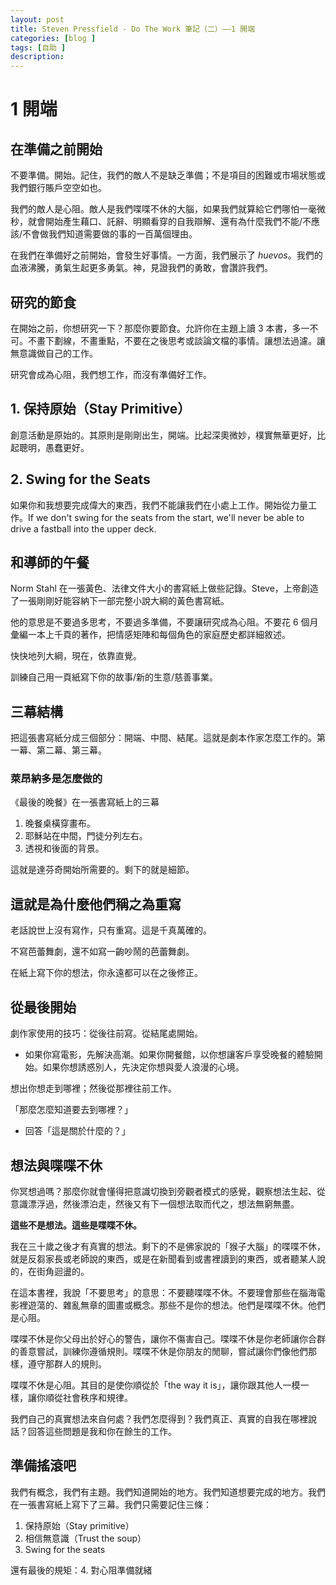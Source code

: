 ```yaml
---
layout: post
title: Steven Pressfield - Do The Work 筆記（二）——1 開端
categories: [blog ]
tags: [自助 ]
description:
---
```


# 1 開端

## 在準備之前開始

不要準備。開始。記住，我們的敵人不是缺乏準備；不是項目的困難或市場狀態或我們銀行賬戶空空如也。

我們的敵人是心阻。敵人是我們喋喋不休的大腦，如果我們就算給它們哪怕一毫微秒，就會開始產生藉口、託辭、明顯看穿的自我辯解、還有為什麼我們不能/不應該/不會做我們知道需要做的事的一百萬個理由。

在我們在準備好之前開始，會發生好事情。一方面，我們展示了 *huevos*。我們的血液沸騰，勇氣生起更多勇氣。神，見證我們的勇敢，會讚許我們。

## 研究的節食

在開始之前，你想研究一下？那麼你要節食。允許你在主題上讀 3 本書，多一不可。不畫下劃線，不畫重點，不要在之後思考或談論文檔的事情。讓想法過濾。讓無意識做自己的工作。

研究會成為心阻，我們想工作，而沒有準備好工作。

## 1. 保持原始（Stay Primitive）

創意活動是原始的。其原則是剛剛出生，開端。比起深奧微妙，樸實無華更好，比起聰明，愚蠢更好。

## 2. Swing for the Seats

如果你和我想要完成偉大的東西，我們不能讓我們在小處上工作。開始從力量工作。If we don't swing for the seats from the start, we'll never be able to drive a fastball into the upper deck.

## 和導師的午餐

Norm Stahl 在一張黃色、法律文件大小的書寫紙上做些記錄。Steve，上帝創造了一張剛剛好能容納下一部完整小說大綱的黃色書寫紙。

他的意思是不要過多思考，不要過多準備，不要讓研究成為心阻。不要花 6 個月彙編一本上千頁的著作，把情感矩陣和每個角色的家庭歷史都詳細敘述。

快快地列大綱，現在，依靠直覺。

訓練自己用一頁紙寫下你的故事/新的生意/慈善事業。

## 三幕結構

把這張書寫紙分成三個部分：開端、中間、結尾。這就是劇本作家怎麼工作的。第一幕、第二幕、第三幕。

### 萊昂納多是怎麼做的

《最後的晚餐》在一張書寫紙上的三幕

1. 晚餐桌橫穿畫布。
2. 耶穌站在中間，門徒分列左右。
3. 透視和後面的背景。

這就是達芬奇開始所需要的。剩下的就是細節。

## 這就是為什麼他們稱之為重寫

老話說世上沒有寫作，只有重寫。這是千真萬確的。

不寫芭蕾舞劇，還不如寫一齣吵鬧的芭蕾舞劇。

在紙上寫下你的想法，你永遠都可以在之後修正。

## 從最後開始

劇作家使用的技巧：從後往前寫。從結尾處開始。

* 如果你寫電影，先解決高潮。如果你開餐館，以你想讓客戶享受晚餐的體驗開始。如果你想誘惑別人，先決定你想與愛人浪漫的心境。

想出你想走到哪裡；然後從那裡往前工作。

「那麼怎麼知道要去到哪裡？」

* 回答「這是關於什麼的？」

## 想法與喋喋不休

你冥想過嗎？那麼你就會懂得把意識切換到旁觀者模式的感覺，觀察想法生起、從意識漂浮過，然後漂泊走，然後又有下一個想法取而代之，想法無窮無盡。

**這些不是想法。這些是喋喋不休。**

我在三十歲之後才有真實的想法。剩下的不是佛家說的「猴子大腦」的喋喋不休，就是反芻家長或老師說的東西，或是在新聞看到或書裡讀到的東西，或者聽某人說的，在街角迴盪的。

在這本書裡，我說「不要思考」的意思：不要聽喋喋不休。不要理會那些在腦海電影裡遊蕩的、雜亂無章的圖畫或概念。那些不是你的想法。他們是喋喋不休。他們是心阻。

喋喋不休是你父母出於好心的警告，讓你不傷害自己。喋喋不休是你老師讓你合群的善意嘗試，訓練你遵循規則。喋喋不休是你朋友的閒聊，嘗試讓你們像他們那樣，遵守那群人的規則。

喋喋不休是心阻。其目的是使你順從於「the way it is」，讓你跟其他人一模一樣，讓你順從社會秩序和規律。

我們自己的真實想法來自何處？我們怎麼得到？我們真正、真實的自我在哪裡說話？回答這些問題是我和你在餘生的工作。

## 準備搖滾吧

我們有概念，我們有主題。我們知道開始的地方。我們知道想要完成的地方。我們在一張書寫紙上寫下了三幕。我們只需要記住三條：

1. 保持原始（Stay primitive）
2. 相信無意識（Trust the soup）
3. Swing for the seats

還有最後的規矩：4. 對心阻準備就緒
